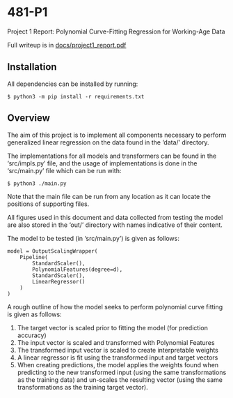 # 481-P1
Project 1 Report: Polynomial Curve-Fitting Regression for Working-Age Data

Full writeup is in [docs/project1_report.pdf](docs/project1_report.pdf)

## Installation
All dependencies can be installed by running:
```
$ python3 -m pip install -r requirements.txt
```


## Overview
The aim of this project is to implement all components necessary to perform generalized linear regression on the data found in the ‘data/’ directory.

The implementations for all models and transformers can be found in the ‘src/impls.py’ file, and the usage of implementations is done in the ‘src/main.py’ file which can be run with:
```
$ python3 ./main.py
```
Note that the main file can be run from any location as it can locate the positions of supporting files.

All figures used in this document and data collected from testing the model are also stored in the ‘out/’ directory with names indicative of their content.

The model to be tested (in ‘src/main.py’) is given as follows:
```
model = OutputScalingWrapper(
    Pipeline(
        StandardScaler(),
        PolynomialFeatures(degree=d),
        StandardScaler(),
        LinearRegressor()
    )
)
```
A rough outline of how the model seeks to perform polynomial curve fitting is given as follows:
1.	The target vector is scaled prior to fitting the model (for prediction accuracy)
2.	The input vector is scaled and transformed with Polynomial Features
3.	The transformed input vector is scaled to create interpretable weights
4.	A linear regressor is fit using the transformed input and target vectors
5.	When creating predictions, the model applies the weights found when predicting to the new transformed input (using the same transformations as the training data) and un-scales the resulting vector (using the same transformations as the training target vector).
